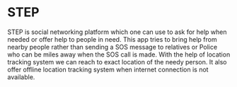 # STEP
STEP is social networking platform which one can use to ask for help when needed or offer help to people in need.
This app tries to bring help from nearby people rather than sending a SOS message to relatives or Police who can be miles away when the SOS call is made.
With the help of location tracking system we can reach to exact location of the needy person.
It also offer offline location tracking system when internet connection is not available.
